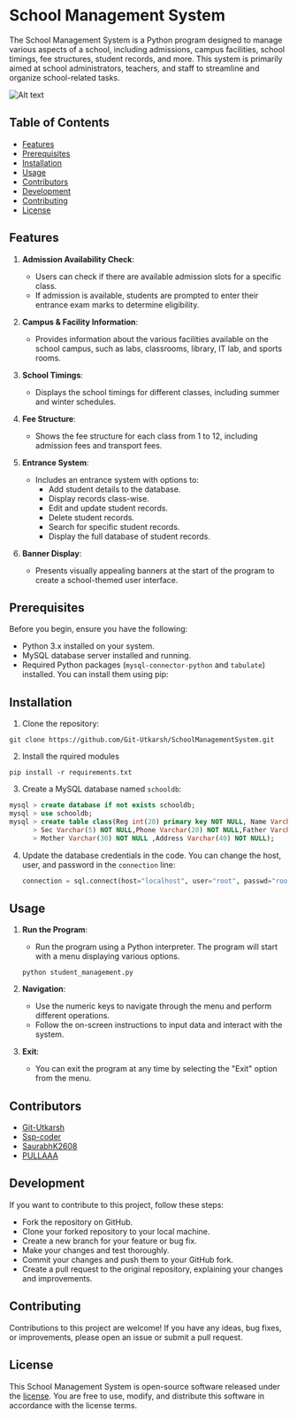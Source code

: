 # School Management System

The School Management System is a Python program designed to manage various aspects of a school, including admissions, campus facilities, school timings, fee structures, student records, and more. This system is primarily aimed at school administrators, teachers, and staff to streamline and organize school-related tasks.

![Alt text](https://img.lovepik.com/free-png/20210919/lovepik-school-png-image_400499294_wh1200.png)

## Table of Contents

- [Features](#features)
- [Prerequisites](#prerequisites)
- [Installation](#installation)
- [Usage](#usage)
- [Contributors](#Contributors)
- [Development](#development)
- [Contributing](#contributing)
- [License](#license)

## Features

1. **Admission Availability Check**: 
   - Users can check if there are available admission slots for a specific class.
   - If admission is available, students are prompted to enter their entrance exam marks to determine eligibility.

2. **Campus & Facility Information**:
   - Provides information about the various facilities available on the school campus, such as labs, classrooms, library, IT lab, and sports rooms.

3. **School Timings**:
   - Displays the school timings for different classes, including summer and winter schedules.

4. **Fee Structure**:
   - Shows the fee structure for each class from 1 to 12, including admission fees and transport fees.

5. **Entrance System**:
   - Includes an entrance system with options to:
     - Add student details to the database.
     - Display records class-wise.
     - Edit and update student records.
     - Delete student records.
     - Search for specific student records.
     - Display the full database of student records.

6. **Banner Display**:
   - Presents visually appealing banners at the start of the program to create a school-themed user interface.

## Prerequisites

Before you begin, ensure you have the following:

- Python 3.x installed on your system.
- MySQL database server installed and running.
- Required Python packages (`mysql-connector-python` and `tabulate`) installed. You can install them using pip:


## Installation

1. Clone the repository:
```
git clone https://github.com/Git-Utkarsh/SchoolManagementSystem.git
```

2. Install the rquired modules
```pip
pip install -r requirements.txt
```

3. Create a MySQL database named `schooldb`:

```sql
mysql > create database if not exists schooldb;
mysql > use schooldb;
mysql > create table class(Reg int(20) primary key NOT NULL, Name Varchar(30) NOT NULL, Class Varchar(12) NOT NULL,
      > Sec Varchar(5) NOT NULL,Phone Varchar(20) NOT NULL,Father Varchar(30) NOT NULL,
      > Mother Varchar(30) NOT NULL ,Address Varchar(40) NOT NULL);
```

4. Update the database credentials in the code. You can change the host, user, and password in the `connection` line:

   ```python
   connection = sql.connect(host="localhost", user="root", passwd="root", database="schooldb")
   ```

## Usage

1. **Run the Program**:
   - Run the program using a Python interpreter. The program will start with a menu displaying various options.
   ```run
   python student_management.py
   ```


2. **Navigation**:
   - Use the numeric keys to navigate through the menu and perform different operations.
   - Follow the on-screen instructions to input data and interact with the system.


3. **Exit**:
   - You can exit the program at any time by selecting the "Exit" option from the menu.

## Contributors

- [Git-Utkarsh](https://github.com/Git-Utkarsh)
- [Ssp-coder](https://github.com/Ssp-coder)
- [SaurabhK2608](https://github.com/SaurabhK2608)
- [PULLAAA](https://github.com/PULLAAA)


## Development
If you want to contribute to this project, follow these steps:

- Fork the repository on GitHub.
- Clone your forked repository to your local machine.
- Create a new branch for your feature or bug fix.
- Make your changes and test thoroughly.
- Commit your changes and push them to your GitHub fork.
- Create a pull request to the original repository, explaining your changes and improvements.

## Contributing
Contributions to this project are welcome! If you have any ideas, bug fixes, or improvements, please open an issue or submit a pull request.


## License
This School Management System is open-source software released under the [license](https://github.com/Git-Utkarsh/SMSProject/blob/main/LICENSE). You are free to use, modify, and distribute this software in accordance with the license terms.

